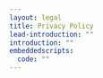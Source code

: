 ```yaml
---
layout: legal
title: Privacy Policy
lead-introduction: ""
introduction: ""
embeddedscripts:
  code: ""
---
```

<div id="policy" data-policy-key="YW14NFRIVXpWV1Y1UlVvMlJXYzlQUT09" data-extra="h-align=left&h-depth=3&no-title=true&table-style=accordion" >
</div>
<script src="https://app.termageddon.com/js/termageddon.js"></script>
